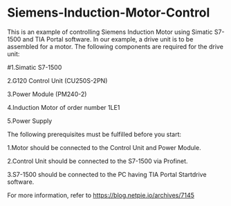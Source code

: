 # Siemens-Induction-Motor-Control

This is an example of controlling Siemens Induction Motor using Simatic S7-1500 and TIA Portal software. In our example, a drive unit is to be assembled for a motor. The following components are required for the drive unit:

   #1.Simatic S7-1500

   2.G120 Control Unit (CU250S-2PN)

   3.Power Module (PM240-2)

   4.Induction Motor of order number 1LE1

   5.Power Supply

The following prerequisites must be fulfilled before you start:

   1.Motor should be connected to the Control Unit and Power Module.

   2.Control Unit should be connected to the S7-1500 via Profinet.

   3.S7-1500 should be connected to the PC having TIA Portal Startdrive software.


For more information, refer to https://blog.netpie.io/archives/7145
